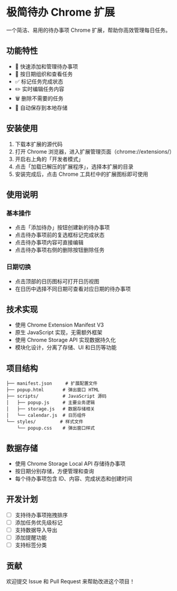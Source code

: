 # 极简待办 Chrome 扩展

一个简洁、易用的待办事项 Chrome 扩展，帮助你高效管理每日任务。

## 功能特性

- 📝 快速添加和管理待办事项
- 📅 按日期组织和查看任务
- ✅ 标记任务完成状态
- ✏️ 实时编辑任务内容
- 🗑️ 删除不需要的任务
- 💾 自动保存到本地存储

## 安装使用

1. 下载本扩展的源代码
2. 打开 Chrome 浏览器，进入扩展管理页面（chrome://extensions/）
3. 开启右上角的「开发者模式」
4. 点击「加载已解压的扩展程序」，选择本扩展的目录
5. 安装完成后，点击 Chrome 工具栏中的扩展图标即可使用

## 使用说明

### 基本操作

- 点击「添加待办」按钮创建新的待办事项
- 点击待办事项前的复选框标记完成状态
- 点击待办事项内容可直接编辑
- 点击待办事项右侧的删除按钮删除任务

### 日期切换

- 点击顶部的日历图标可打开日历视图
- 在日历中选择不同日期可查看对应日期的待办事项

## 技术实现

- 使用 Chrome Extension Manifest V3
- 原生 JavaScript 实现，无需额外框架
- 使用 Chrome Storage API 实现数据持久化
- 模块化设计，分离了存储、UI 和日历等功能

## 项目结构

```
├── manifest.json     # 扩展配置文件
├── popup.html       # 弹出窗口 HTML
├── scripts/         # JavaScript 源码
│   ├── popup.js     # 主要业务逻辑
│   ├── storage.js   # 数据存储相关
│   └── calendar.js  # 日历组件
└── styles/         # 样式文件
    └── popup.css    # 弹出窗口样式
```

## 数据存储

- 使用 Chrome Storage Local API 存储待办事项
- 按日期分别存储，方便管理和查询
- 每个待办事项包含 ID、内容、完成状态和创建时间

## 开发计划

- [ ] 支持待办事项拖拽排序
- [ ] 添加任务优先级标记
- [ ] 支持数据导入导出
- [ ] 添加提醒功能
- [ ] 支持标签分类

## 贡献

欢迎提交 Issue 和 Pull Request 来帮助改进这个项目！